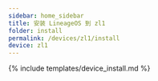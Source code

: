 ```yaml
---
sidebar: home_sidebar
title: 安装 LineageOS 到 zl1
folder: install
permalink: /devices/zl1/install
device: zl1
---
```

{% include templates/device_install.md %}
